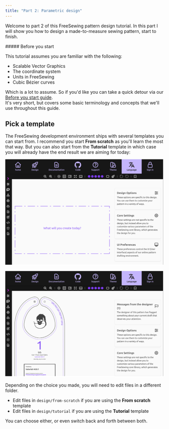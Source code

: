 ```yaml
---
title: "Part 2: Parametric design"
---
```


Welcome to part 2 of this FreeSewing pattern design tutorial.
In this part I will show you how to design a made-to-measure 
sewing pattern, start to finish.

<Tip>
##### Before you start

This tutorial assumes you are familiar with the following:

- Scalable Vector Graphics
- The coordinate system
- Units in FreeSewing
- Cubic Bézier curves

Which is a lot to assume. So if you'd like you can take a quick detour
via our [Before you start guide](/guides/prerequisites). \
It's very short, but covers some basic
terminology and concepts that we'll use throughout this guide.
</Tip>

## Pick a template

The FreeSewing development environment ships with several templates you
can start from. I recommend you start **From scratch** as you'll learn the most
that way. But you can also start from the **Tutorial** template in which case
you will already have the end result we are aiming for today:

<div class="grid grid-cols-2 gap-2">

!['From scratch' template](./fromscratch.png)

!['Tutorial' template](./tutorial.png)

</div>

Depending on the choice you made, you will need to edit files in a different folder.

- Edit files in `design/from-scratch` if you are using the **From scratch** template
- Edit files in `design/tutorial` if you are using the **Tutorial** template

You can choose either, or even switch back and forth between both.
